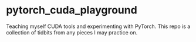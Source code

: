 # pytorch_cuda_playground
Teaching myself CUDA tools and experimenting with PyTorch. This repo is a collection of tidbits from any pieces I may practice on.

